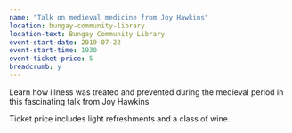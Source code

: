 ```yaml
---
name: "Talk on medieval medicine from Joy Hawkins"
location: bungay-community-library
location-text: Bungay Community Library
event-start-date: 2019-07-22
event-start-time: 1930
event-ticket-price: 5
breadcrumb: y
---
```


Learn how illness was treated and prevented during the medieval period in this fascinating talk from Joy Hawkins.

Ticket price includes light refreshments and a class of wine.
